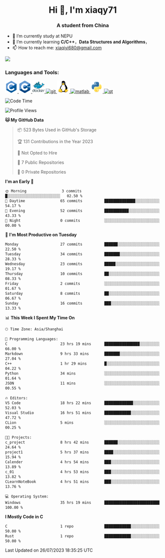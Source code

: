 <h1 align="center">Hi 👋, I'm xiaqy71</h1>
<h3 align="center">A student from China</h3>

- 🔭 I’m currently study at NEPU
- 🌱 I’m currently learning **C/C++**，**Data Structures and Algorithms**，
- 📫 How to reach me: xiaqiyi680@gmail.com

![](https://github-readme-stats.vercel.app/api?username=xiaqy71)

<h3 align="left">Languages and Tools:</h3>
<p align="left"> <a href="https://www.cprogramming.com/" target="_blank" rel="noreferrer"> <img src="https://raw.githubusercontent.com/devicons/devicon/master/icons/c/c-original.svg" alt="c" width="40" height="40"/> </a> <a href="https://www.w3schools.com/cpp/" target="_blank" rel="noreferrer"> <img src="https://raw.githubusercontent.com/devicons/devicon/master/icons/cplusplus/cplusplus-original.svg" alt="cplusplus" width="40" height="40"/> </a> <a href="https://www.docker.com/" target="_blank" rel="noreferrer"> <img src="https://raw.githubusercontent.com/devicons/devicon/master/icons/docker/docker-original-wordmark.svg" alt="docker" width="40" height="40"/> </a> <a href="https://git-scm.com/" target="_blank" rel="noreferrer"> <img src="https://www.vectorlogo.zone/logos/git-scm/git-scm-icon.svg" alt="git" width="40" height="40"/> </a> <a href="https://www.linux.org/" target="_blank" rel="noreferrer"> <img src="https://raw.githubusercontent.com/devicons/devicon/master/icons/linux/linux-original.svg" alt="linux" width="40" height="40"/> </a> <a href="https://www.mathworks.com/" target="_blank" rel="noreferrer"> <img src="https://upload.wikimedia.org/wikipedia/commons/2/21/Matlab_Logo.png" alt="matlab" width="40" height="40"/> </a> <a href="https://www.python.org" target="_blank" rel="noreferrer"> <img src="https://raw.githubusercontent.com/devicons/devicon/master/icons/python/python-original.svg" alt="python" width="40" height="40"/> </a> <a href="https://www.qt.io/" target="_blank" rel="noreferrer"> <img src="https://upload.wikimedia.org/wikipedia/commons/0/0b/Qt_logo_2016.svg" alt="qt" width="40" height="40"/> </a> </p>

<!--START_SECTION:waka-->
![Code Time](http://img.shields.io/badge/Code%20Time-106%20hrs%203%20mins-blue)

![Profile Views](http://img.shields.io/badge/Profile%20Views-272-blue)

**🐱 My GitHub Data** 

> 📦 523 Bytes Used in GitHub's Storage 
 > 
> 🏆 131 Contributions in the Year 2023
 > 
> 🚫 Not Opted to Hire
 > 
> 📜 7 Public Repositories 
 > 
> 🔑 0 Private Repositories 
 > 
**I'm an Early 🐤** 

```text
🌞 Morning                3 commits           █░░░░░░░░░░░░░░░░░░░░░░░░   02.50 % 
🌆 Daytime                65 commits          ██████████████░░░░░░░░░░░   54.17 % 
🌃 Evening                52 commits          ███████████░░░░░░░░░░░░░░   43.33 % 
🌙 Night                  0 commits           ░░░░░░░░░░░░░░░░░░░░░░░░░   00.00 % 
```
📅 **I'm Most Productive on Tuesday** 

```text
Monday                   27 commits          ██████░░░░░░░░░░░░░░░░░░░   22.50 % 
Tuesday                  34 commits          ███████░░░░░░░░░░░░░░░░░░   28.33 % 
Wednesday                23 commits          █████░░░░░░░░░░░░░░░░░░░░   19.17 % 
Thursday                 10 commits          ██░░░░░░░░░░░░░░░░░░░░░░░   08.33 % 
Friday                   2 commits           ░░░░░░░░░░░░░░░░░░░░░░░░░   01.67 % 
Saturday                 8 commits           ██░░░░░░░░░░░░░░░░░░░░░░░   06.67 % 
Sunday                   16 commits          ███░░░░░░░░░░░░░░░░░░░░░░   13.33 % 
```


📊 **This Week I Spent My Time On** 

```text
🕑︎ Time Zone: Asia/Shanghai

💬 Programming Languages: 
C                        23 hrs 19 mins      ████████████████░░░░░░░░░   66.00 % 
Markdown                 9 hrs 33 mins       ███████░░░░░░░░░░░░░░░░░░   27.04 % 
C++                      1 hr 29 mins        █░░░░░░░░░░░░░░░░░░░░░░░░   04.22 % 
Python                   34 mins             ░░░░░░░░░░░░░░░░░░░░░░░░░   01.64 % 
JSON                     11 mins             ░░░░░░░░░░░░░░░░░░░░░░░░░   00.55 % 

🔥 Editors: 
VS Code                  18 hrs 22 mins      █████████████░░░░░░░░░░░░   52.03 % 
Visual Studio            16 hrs 51 mins      ████████████░░░░░░░░░░░░░   47.72 % 
CLion                    5 mins              ░░░░░░░░░░░░░░░░░░░░░░░░░   00.25 % 

🐱‍💻 Projects: 
c_project                8 hrs 42 mins       ██████░░░░░░░░░░░░░░░░░░░   24.64 % 
project1                 5 hrs 37 mins       ████░░░░░░░░░░░░░░░░░░░░░   15.94 % 
Calender                 4 hrs 54 mins       ███░░░░░░░░░░░░░░░░░░░░░░   13.89 % 
c_01                     4 hrs 53 mins       ███░░░░░░░░░░░░░░░░░░░░░░   13.82 % 
CLearnNoteBook           4 hrs 51 mins       ███░░░░░░░░░░░░░░░░░░░░░░   13.76 % 

💻 Operating System: 
Windows                  35 hrs 19 mins      █████████████████████████   100.00 % 
```

**I Mostly Code in C** 

```text
C                        1 repo              ████████████░░░░░░░░░░░░░   50.00 % 
Rust                     1 repo              ████████████░░░░░░░░░░░░░   50.00 % 
```




 Last Updated on 26/07/2023 18:35:25 UTC
<!--END_SECTION:waka-->




